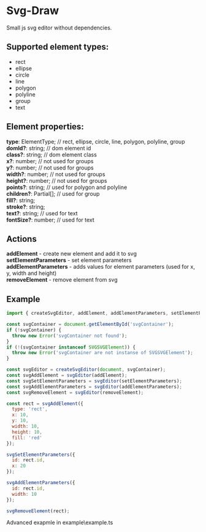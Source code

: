 # Svg-Draw
Small js svg editor without dependencies.

## Supported element types:
* rect
* ellipse
* circle
* line
* polygon
* polyline
* group
* text

## Element properties:
**type**: ElementType; // rect, ellipse, circle, line, polygon, polyline, group  
**domId?**: string; // dom element id  
**class?**: string; // dom element class  
**x?**: number; // not used for groups  
**y?**: number; // not used for groups  
**width?**: number; // not used for groups  
**height?**: number; // not used for groups  
**points?**: string; // used for polygon and polyline  
**children?**: Partial<Element>[]; // used for group  
**fill?**: string;  
**stroke?**: string;  
**text?**: string; // used for text  
**fontSize?**: number; // used for text  

## Actions
**addElement** - create new element and add it to svg  
**setElementParameters** - set element parameters  
**addElementParameters** - adds values for element parameters (used for x, y, width and height)  
**removeElement** - remove element from svg  

## Example
```javascript
import { createSvgEditor, addElement, addElementParameters, setElementParameters } from 'svg-editor';

const svgContainer = document.getElementById('svgContainer');
if (!svgContainer) {
  throw new Error('svgContainer not found');
}
if (!(svgContainer instanceof SVGSVGElement)) {
  throw new Error('svgContainer are not instanse of SVGSVGElement');
}

const svgEditor = createSvgEditor(document, svgContainer);
const svgAddElement = svgEditor(addElement);
const svgSetElementParameters = svgEditor(setElementParameters);
const svgAddElementParameters = svgEditor(addElementParameters);
const svgRemoveElement = svgEditor(removeElement);

const rect = svgAddElement({
  type: 'rect',
  x: 10,
  y: 10,
  width: 10,
  height: 10,
  fill: 'red'
});

svgSetElementParameters({
  id: rect.id,
  x: 20
});

svgAddElementParameters({
  id: rect.id,
  width: 10
});

svgRemoveElement(rect);
```
Advanced exapmle in example\example.ts
